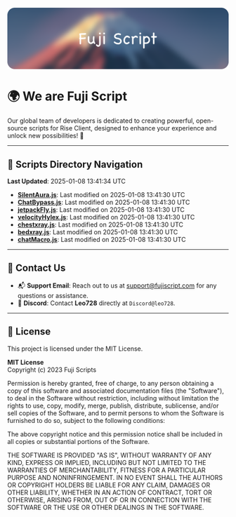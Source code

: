 ![Banner](.github/b.webp)

# 🌍 **We are Fuji Script**

Our global team of developers is dedicated to creating powerful, open-source scripts for Rise Client, designed to enhance your experience and unlock new possibilities! 🌟

---
<!-- SCRIPTS_NAVIGATION_START -->
## 📂 **Scripts Directory Navigation**

**Last Updated**: 2025-01-08 13:41:34 UTC

- **[SilentAura.js](scripts/SilentAura.js)**: Last modified on 2025-01-08 13:41:30 UTC
- **[ChatBypass.js](scripts/ChatBypass.js)**: Last modified on 2025-01-08 13:41:30 UTC
- **[jetpackFly.js](scripts/jetpackFly.js)**: Last modified on 2025-01-08 13:41:30 UTC
- **[velocityHylex.js](scripts/velocityHylex.js)**: Last modified on 2025-01-08 13:41:30 UTC
- **[chestxray.js](scripts/chestxray.js)**: Last modified on 2025-01-08 13:41:30 UTC
- **[bedxray.js](scripts/bedxray.js)**: Last modified on 2025-01-08 13:41:30 UTC
- **[chatMacro.js](scripts/chatMacro.js)**: Last modified on 2025-01-08 13:41:30 UTC

<!-- SCRIPTS_NAVIGATION_END -->

---

## 💬 **Contact Us**  
- 📬 **Support Email**: Reach out to us at [support@fujiscript.com](mailto:support@fujiscript.com) for any questions or assistance.  
- 💬 **Discord**: Contact **Leo728** directly at `Discord@leo728`.

---

## 📜 **License**

This project is licensed under the MIT License.  

**MIT License**  
Copyright (c) 2023 Fuji Scripts  

Permission is hereby granted, free of charge, to any person obtaining a copy of this software and associated documentation files (the "Software"), to deal in the Software without restriction, including without limitation the rights to use, copy, modify, merge, publish, distribute, sublicense, and/or sell copies of the Software, and to permit persons to whom the Software is furnished to do so, subject to the following conditions:  

The above copyright notice and this permission notice shall be included in all copies or substantial portions of the Software.  

THE SOFTWARE IS PROVIDED "AS IS", WITHOUT WARRANTY OF ANY KIND, EXPRESS OR IMPLIED, INCLUDING BUT NOT LIMITED TO THE WARRANTIES OF MERCHANTABILITY, FITNESS FOR A PARTICULAR PURPOSE AND NONINFRINGEMENT. IN NO EVENT SHALL THE AUTHORS OR COPYRIGHT HOLDERS BE LIABLE FOR ANY CLAIM, DAMAGES OR OTHER LIABILITY, WHETHER IN AN ACTION OF CONTRACT, TORT OR OTHERWISE, ARISING FROM, OUT OF OR IN CONNECTION WITH THE SOFTWARE OR THE USE OR OTHER DEALINGS IN THE SOFTWARE.  
